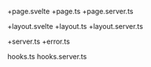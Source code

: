 +page.svelte
+page.ts
+page.server.ts

+layout.svelte
+layout.ts
+layout.server.ts

+server.ts
+error.ts

hooks.ts
hooks.server.ts
